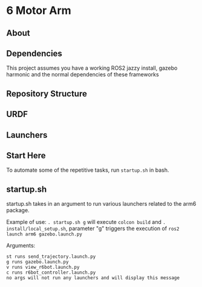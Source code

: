 # 6 Motor Arm

## About

## Dependencies
This project assumes you have a working ROS2 jazzy install, gazebo harmonic and the normal dependencies of these frameworks

## Repository Structure

## URDF

## Launchers

## Start Here
To automate some of the repetitive tasks, run `startup.sh` in bash. <br>

## startup.sh
startup.sh takes in an argument to run various launchers related to the arm6 package.

Example of use:
`. startup.sh g` will execute `colcon build` and `. install/local_setup.sh`, parameter "g" triggers the execution of `ros2 launch arm6 gazebo.launch.py`

Arguments:
```
st runs send_trajectory.launch.py
g runs gazebo.launch.py
v runs view_r6bot.launch.py
c runs r6bot_controller.launch.py
no args will not run any launchers and will display this message
```
